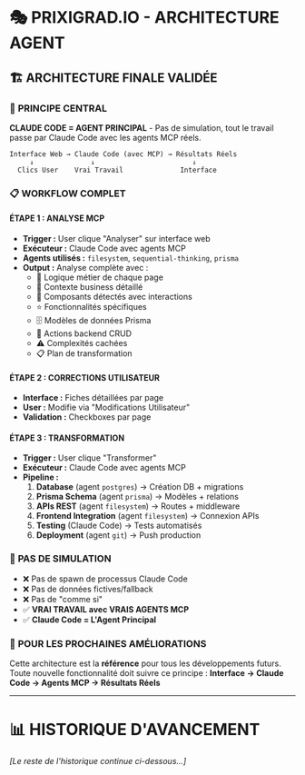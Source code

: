 # 🎭 PRIXIGRAD.IO - ARCHITECTURE AGENT

## 🏗️ **ARCHITECTURE FINALE VALIDÉE**

### 🎯 **PRINCIPE CENTRAL**
**CLAUDE CODE = AGENT PRINCIPAL** - Pas de simulation, tout le travail passe par Claude Code avec les agents MCP réels.

```
Interface Web → Claude Code (avec MCP) → Résultats Réels
     ↓              ↓                        ↓
  Clics User    Vrai Travail              Interface
```

### 📋 **WORKFLOW COMPLET**

#### **ÉTAPE 1 : ANALYSE MCP**
- **Trigger :** User clique "Analyser" sur interface web
- **Exécuteur :** Claude Code avec agents MCP
- **Agents utilisés :** `filesystem`, `sequential-thinking`, `prisma`
- **Output :** Analyse complète avec :
  - 🧠 Logique métier de chaque page
  - 🏢 Contexte business détaillé
  - 🧩 Composants détectés avec interactions
  - ⭐ Fonctionnalités spécifiques
  - 🗄️ Modèles de données Prisma
  - 🎯 Actions backend CRUD
  - ⚠️ Complexités cachées
  - 📋 Plan de transformation

#### **ÉTAPE 2 : CORRECTIONS UTILISATEUR**
- **Interface :** Fiches détaillées par page
- **User :** Modifie via "Modifications Utilisateur"
- **Validation :** Checkboxes par page

#### **ÉTAPE 3 : TRANSFORMATION**
- **Trigger :** User clique "Transformer"
- **Exécuteur :** Claude Code avec agents MCP
- **Pipeline :**
  1. **Database** (agent `postgres`) → Création DB + migrations
  2. **Prisma Schema** (agent `prisma`) → Modèles + relations
  3. **APIs REST** (agent `filesystem`) → Routes + middleware
  4. **Frontend Integration** (agent `filesystem`) → Connexion APIs
  5. **Testing** (Claude Code) → Tests automatisés
  6. **Deployment** (agent `git`) → Push production

### 🚫 **PAS DE SIMULATION**
- ❌ Pas de spawn de processus Claude Code
- ❌ Pas de données fictives/fallback
- ❌ Pas de "comme si"
- ✅ **VRAI TRAVAIL avec VRAIS AGENTS MCP**
- ✅ **Claude Code = L'Agent Principal**

### 🎯 **POUR LES PROCHAINES AMÉLIORATIONS**
Cette architecture est la **référence** pour tous les développements futurs. Toute nouvelle fonctionnalité doit suivre ce principe :
**Interface → Claude Code → Agents MCP → Résultats Réels**

---

# 📊 HISTORIQUE D'AVANCEMENT

*[Le reste de l'historique continue ci-dessous...]*